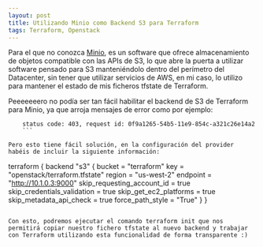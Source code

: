 ```yaml
---
layout: post
title: Utilizando Minio como Backend S3 para Terraform
tags: Terraform, Openstack
---
```


Para el que no conozca [Minio](https://min.io), es un software que ofrece almacenamiento de objetos compatible con las APIs de S3, lo que abre la puerta a utilizar software pensado para S3 manteniéndolo dentro del perímetro del Datacenter, sin tener que utilizar servicios de AWS, en mi caso, lo utilizo para mantener el estado de mis ficheros tfstate de Terraform.

Peeeeeeero no podía ser tan fácil habilitar el backend de S3 de Terraform para Minio, ya que arroja mensajes de error como por ejemplo:

```Error configuring the backend "s3": InvalidClientTokenId: The security token included in the request is invalid.
	status code: 403, request id: 0f9a1265-54b5-11e9-854c-a321c26e14a2
    ```

Pero esto tiene fácil solución, en la configuración del provider habéis de incluir la siguiente información:

```
terraform {
  backend "s3" {
    bucket = "terraform"
    key    = "openstack/terraform.tfstate"
    region = "us-west-2"
    endpoint = "http://10.1.0.3:9000"
    skip_requesting_account_id = true
    skip_credentials_validation = true
    skip_get_ec2_platforms = true
    skip_metadata_api_check = true
    force_path_style = "True"
  }
}
```

Con esto, podremos ejecutar el comando terraform init que nos permitirá copiar nuestro fichero tfstate al nuevo backend y trabajar con Terraform utilizando esta funcionalidad de forma transparente :)

